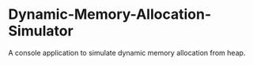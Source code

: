 # Dynamic-Memory-Allocation-Simulator

A console application to simulate dynamic memory allocation from heap.

